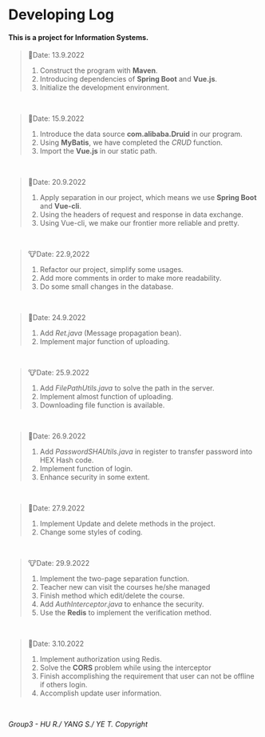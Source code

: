 # Developing Log

#### This is a project for Information Systems.

> 🍺Date: 13.9.2022
> 1. Construct the program with **Maven**.
> 2. Introducing dependencies of **Spring Boot** and **Vue.js**.
> 3. Initialize the development environment.
<br>

> 🍺Date: 15.9.2022
> 1. Introduce the data source **com.alibaba.Druid** in our program.
> 2. Using **MyBatis**, we have completed the *CRUD* function.
> 3. Import the **Vue.js** in our static path.
<br>

> 🍺Date: 20.9.2022
> 1. Apply separation in our project, which means we use **Spring Boot** and **Vue-cli**.
> 2. Using the headers of request and response in data exchange.
> 3. Using Vue-cli, we make our frontier more reliable and pretty.
<br>

> 🐮Date: 22.9,2022
> 1. Refactor our project, simplify some usages.
> 2. Add more comments in order to make more readability.
> 3. Do some small changes in the database.
<br>

> 🍺Date: 24.9.2022
> 1. Add *Ret.java* (Message propagation bean).
> 2. Implement major function of uploading.
<br>

> 🐮Date: 25.9.2022
> 1. Add *FilePathUtils.java* to solve the path in the server.
> 2. Implement almost function of uploading.
> 3. Downloading file function is available. 
<br>

> 🍺Date: 26.9.2022
> 1. Add *PasswordSHAUtils.java* in register to transfer password into HEX Hash code.
> 2. Implement function of login.
> 3. Enhance security in some extent.
<br>

> 🍺Date: 27.9.2022
> 1. Implement Update and delete methods in the project.
> 2. Change some styles of coding.
<br>

> 🐮Date: 29.9.2022
> 1. Implement the two-page separation function.
> 2. Teacher new can visit the courses he/she managed
> 3. Finish method which edit/delete the course.
> 4. Add *AuthInterceptor.java* to enhance the security.
> 5. Use the **Redis** to implement the verification method.
<br>

> 🍺Date: 3.10.2022
> 1. Implement authorization using Redis.
> 2. Solve the **CORS** problem while using the interceptor
> 3. Finish accomplishing the requirement that user can not be offline if others login.
> 4. Accomplish update user information.
<br>


*Group3 - HU R./ YANG S./ YE T. Copyright*